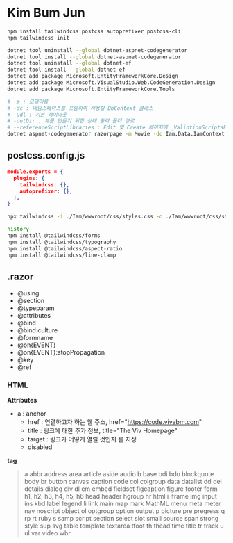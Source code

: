 # Kim Bum Jun

```bash
npm install tailwindcss postcss autoprefixer postcss-cli
npm tailwindcss init

dotnet tool uninstall --global dotnet-aspnet-codegenerator
dotnet tool install --global dotnet-aspnet-codegenerator
dotnet tool uninstall --global dotnet-ef
dotnet tool install --global dotnet-ef
dotnet add package Microsoft.EntityFrameworkCore.Design
dotnet add package Microsoft.VisualStudio.Web.CodeGeneration.Design
dotnet add package Microsoft.EntityFrameworkCore.Tools

# -m : 모델이름
# -dc : 네임스페이스를 포함하여 사용할 DbContext 클래스
# -udl : 기본 레이아웃
# -outDir : 뷰를 만들기 위한 상태 출력 폴더 경로
# --referenceScriptLibraries : Edit 및 Create 페이지에 _ValidtionScriptsPartial 을 추가함.
dotnet aspnet-codegenerator razorpage -m Movie -dc Iam.Data.IamContext -udl -outDir Components/Pages/Movie --databaseProvider sqlite
```

## **postcss.config.js**

```json
module.exports = {
  plugins: {
    tailwindcss: {},
    autoprefixer: {},
  },
}
```

```bash
npx tailwindcss -i ./Iam/wwwroot/css/styles.css -o ./Iam/wwwroot/css/styles.min.css --watch

history
npm install @tailwindcss/forms
npm install @tailwindcss/typography
npm install @tailwindcss/aspect-ratio
npm install @tailwindcss/line-clamp
```

## .razor

- @using
- @section
- @typeparam
- @attributes
- @bind
- @bind:culture
- @formname
- @on{EVENT}
- @on{EVENT}:stopPropagation
- @key
- @ref

### HTML

**Attributes**

- a : anchor
    - href : 연결하고자 하는 웹 주소, href="<https://code.vivabm.com>"
    - title : 링크에 대한 추가 정보, title="The Viv Homepage"
    - target : 링크가 어떻게 열릴 것인지 를 지정
    - disabled

**tag**
> a
  abbr
  address
  area
  article
  aside
  audio
  b
  base
  bdi
  bdo
  blockquote
  body
  br
  button
  canvas
  caption
  code
  col
  colgroup
  data
  datalist
  dd
  del
  details
  dialog
  div
  dl
  em
  embed
  fieldset
  figcaption
  figure
  footer
  form
  h1, h2, h3, h4, h5, h6
  head
  header
  hgroup
  hr
  html
  i
  iframe
  img
  input
  ins
  kbd
  label
  legend
  li
  link
  main
  map
  mark
  MathML
  menu
  meta
  meter
  nav
  noscript
  object
  ol
  optgroup
  option
  output
  p
  picture
  pre
  pregress
  q
  rp
  rt
  ruby
  s
  samp
  script
  section
  select
  slot
  small
  source
  span
  strong
  style
  sup
  svg
  table
  template
  textarea
  tfoot
  th
  thead
  time
  title
  tr
  track
  u
  ul
  var
  video
  wbr
